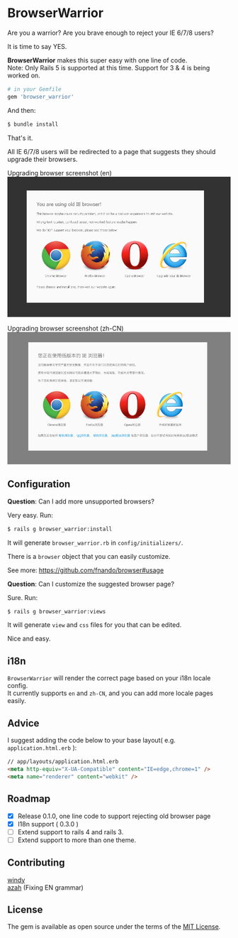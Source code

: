 # BrowserWarrior

Are you a warrior? Are you brave enough to reject your IE 6/7/8 users?

It is time to say YES.

**BrowserWarrior** makes this super easy with one line of code.  
Note: Only Rails 5 is supported at this time. Support for 3 & 4 is being worked on.

```ruby
# in your Gemfile
gem 'browser_warrior'
```

And then:
```bash
$ bundle install
```

That's it.

All IE 6/7/8 users will be redirected to a page that suggests they should upgrade their browsers.

Upgrading browser screenshot (en)
![screenshot](https://github.com/80percent/browser_warrior/raw/master/img/browser-en.jpg)

Upgrading browser screenshot (zh-CN)
![screenshot](https://github.com/80percent/browser_warrior/raw/master/img/browser.png)

## Configuration

**Question**: Can I add more unsupported browsers?

Very easy. Run:

```bash
$ rails g browser_warrior:install
```

It will generate `browser_warrior.rb` in `config/initializers/`.

There is a `browser` object that you can easily customize.

See more: <https://github.com/fnando/browser#usage>

**Question**: Can I customize the suggested browser page?

Sure. Run:

```bash
$ rails g browser_warrior:views
```

It will generate `view` and `css` files for you that can be edited.

Nice and easy.

## i18n

`BrowserWarrior` will render the correct page based on your i18n locale config.  
It currently supports `en` and `zh-CN`, and you can add more locale pages easily.

## Advice

I suggest adding the code below to your base layout( e.g. `application.html.erb` ):

```html
// app/layouts/application.html.erb
<meta http-equiv="X-UA-Compatible" content="IE=edge,chrome=1" />
<meta name="renderer" content="webkit" />
```


## Roadmap

- [x] Release 0.1.0, one line code to support rejecting old browser page
- [x] I18n support ( 0.3.0 )
- [ ] Extend support to rails 4 and rails 3.
- [ ] Extend support to more than one theme.

## Contributing
[windy](https://github.com/windy)  
[azah](https://github.com/azah) (Fixing EN grammar)

## License
The gem is available as open source under the terms of the [MIT License](http://opensource.org/licenses/MIT).
